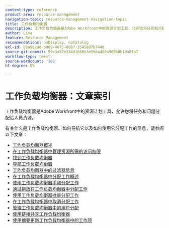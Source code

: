 ```yaml
---
content-type: reference
product-area: resource-management
navigation-topic: resource-management-navigation-topic
title: 工作负载均衡器
description: 工作负载均衡器是Adobe Workfront中的资源计划工具，允许您将任务和问题分配给人员资源。
author: Lisa
feature: Resource Management
recommendations: noDisplay, noCatalog
exl-id: b6a9e2ad-bd69-4075-8b87-3545e07b744d
source-git-commit: 59c3a57e334d1660e3e59da480a90060b1ba81b7
workflow-type: tm+mt
source-wordcount: '166'
ht-degree: 0%

---
```


# 工作负载均衡器：文章索引

<!--Audited: 12/2023-->

工作负载均衡器是Adobe Workfront中的资源计划工具，允许您将任务和问题分配给人员资源。

有关什么是工作负载均衡器、如何导航它以及如何使用它分配工作的信息，请参阅以下文章：

* [工作负载均衡器概述](../../resource-mgmt/workload-balancer/overview-workload-balancer.md)
* [在工作负载均衡器中管理资源所需的访问权限](../../resource-mgmt/workload-balancer/access-needed-manage-resources-balancer.md)
* [找到工作负载均衡器](../../resource-mgmt/workload-balancer/locate-workload-balancer.md)
* [导航工作负载均衡器](../../resource-mgmt/workload-balancer/navigate-the-workload-balancer.md)
* [工作负载均衡器中的过滤器信息](../../resource-mgmt/workload-balancer/filter-information-workload-balancer.md)
* [在工作负载均衡器中分配工作概述](../../resource-mgmt/workload-balancer/assign-work-in-workload-balancer.md)
* [使用工作负载均衡器手动分配工作](../../resource-mgmt/workload-balancer/assign-work-in-workload-balancer-manually.md)
* [通过拖放在工作负载均衡器中分配工作](../../resource-mgmt/workload-balancer/assign-work-in-workload-balancer-by-drag-and-drop.md)
* [使用工作负载均衡器批量分配工作](../../resource-mgmt/workload-balancer/assign-work-in-workload-balancer-in-bulk.md)
* [在工作负载均衡器中取消分配工作](../../resource-mgmt/workload-balancer/unassign-work-in-workload-balancer.md)
* [管理工作负载均衡器中的用户分配](../../resource-mgmt/workload-balancer/manage-user-allocations-workload-balancer.md)
* [使用链接共享工作负载均衡器](../../resource-mgmt/workload-balancer/share-link-for-workload-balancer.md)
* [使用摘要更新工作负载均衡器中的工作项](../../resource-mgmt/workload-balancer/update-items-in-summary-panel-in-workload-balancer.md)
